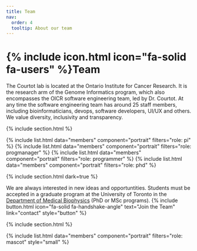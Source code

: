 ```yaml
---
title: Team
nav:
  order: 4
  tooltip: About our team
---
```


# {% include icon.html icon="fa-solid fa-users" %}Team

The Courtot lab is located at the Ontario Institute for Cancer Research. It is the research arm of the Genome Informatics program, which also encompasses the OICR software engineering team, led by Dr. Courtot. At any time the software engineering team has around 25 staff members, including bioinformaticians, devops, software developers, UI/UX and others. We value diversity, inclusivity and transparency.



{% include section.html %}

{% include list.html data="members" component="portrait" filters="role: pi" %}
{% include list.html data="members" component="portrait" filters="role: progmanager" %}
{% include list.html data="members" component="portrait" filters="role: programmer" %}
{% include list.html data="members" component="portrait" filters="role: phd" %}


{% include section.html dark=true %}

We are always interested in new ideas and opportuntities. Students must be accepted in a graduate program at the University of Toronto in the [Department of Medical Biophysics](https://medbio.utoronto.ca/) (PhD or MSc programs).
{%
  include button.html
  icon="fa-solid fa-handshake-angle"
  text="Join the Team"
  link="contact"
  style="button"
%}



{% include section.html %}


{% include list.html data="members" component="portrait" filters="role: mascot" style="small" %}
